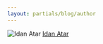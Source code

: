 ```yaml
---
layout: partials/blog/author
---
```


![Idan Atar](//assets/img/team/members/small/idan.jpeg)
[Idan Atar](https://www.linkedin.com/in/idanatar/ "link")

